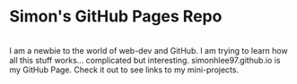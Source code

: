 # Simon's GitHub Pages Repo
<br>
I am a newbie to the world of web-dev and GitHub. I am trying to learn how all this stuff works... complicated but interesting.
simonhlee97.github.io is my GitHub Page. Check it out to see links to my mini-projects.
